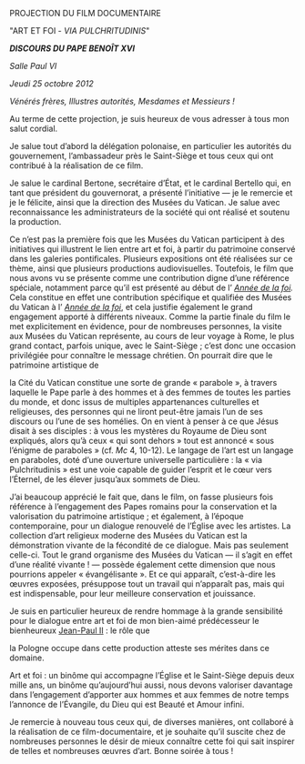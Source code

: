 PROJECTION DU FILM DOCUMENTAIRE

"ART ET FOI - *VIA PULCHRITUDINIS*"

***DISCOURS DU PAPE BENOÎT XVI***

*Salle Paul VI*

*Jeudi 25 octobre 2012*

*Vénérés frères, Illustres autorités, Mesdames et Messieurs !*

Au terme de cette projection, je suis heureux de vous adresser à tous mon salut cordial.

Je salue tout d’abord la délégation polonaise, en particulier les autorités du gouvernement, l’ambassadeur près le Saint-Siège et tous ceux qui ont contribué à la réalisation de ce film.

Je salue le cardinal Bertone, secrétaire d’État, et le cardinal Bertello qui, en tant que président du gouvernorat, a présenté l’initiative — je le remercie et je le félicite, ainsi que la direction des Musées du Vatican. Je salue avec reconnaissance les administrateurs de la société qui ont réalisé et soutenu la production.

Ce n’est pas la première fois que les Musées du Vatican participent à des initiatives qui illustrent le lien entre art et foi, à partir du patrimoine conservé dans les galeries pontificales. Plusieurs expositions ont été réalisées sur ce thème, ainsi que plusieurs productions audiovisuelles. Toutefois, le film que nous avons vu se présente comme une contribution digne d’une référence spéciale, notamment parce qu’il est présenté au début de l’ *[Année de la foi](http://www.vatican.va/special/annus_fidei/index_fr.htm).* Cela constitue en effet une contribution spécifique et qualifiée des Musées du Vatican à l’ *[Année de la foi](http://www.vatican.va/special/annus_fidei/index_fr.htm)*, et cela justifie également le grand engagement apporté à différents niveaux. Comme la partie finale du film le met explicitement en évidence, pour de nombreuses personnes, la visite aux Musées du Vatican représente, au cours de leur voyage à Rome, le plus grand contact, parfois unique, avec le Saint-Siège ; c’est donc une occasion privilégiée pour connaître le message chrétien. On pourrait dire que le patrimoine artistique de

la Cité
du Vatican constitue une sorte de grande « parabole », à travers laquelle le Pape parle à des hommes et à des femmes de toutes les parties du monde, et donc issus de multiples appartenances culturelles et religieuses, des personnes qui ne liront peut-être jamais l’un de ses discours ou l’une de ses homélies. On en vient à penser à ce que Jésus disait à ses disciples : à vous les mystères du Royaume de Dieu sont expliqués, alors qu’à ceux « qui sont dehors » tout est annoncé « sous l’énigme de paraboles » (cf. *Mc* 4, 10-12). Le langage de l’art est un langage en paraboles, doté d’une ouverture universelle particulière : la « via Pulchritudinis » est une voie capable de guider l’esprit et le cœur vers l’Éternel, de les élever jusqu’aux sommets de Dieu.

J’ai beaucoup apprécié le fait que, dans le film, on fasse plusieurs fois référence à l’engagement des Papes romains pour la conservation et la valorisation du patrimoine artistique ; et également, à l’époque contemporaine, pour un dialogue renouvelé de l’Église avec les artistes. La collection d’art religieux moderne des Musées du Vatican est la démonstration vivante de la fécondité de ce dialogue. Mais pas seulement celle-ci. Tout le grand organisme des Musées du Vatican — il s’agit en effet d’une réalité vivante ! — possède également cette dimension que nous pourrions appeler « évangélisante ». Et ce qui apparaît, c’est-à-dire les œuvres exposées, présuppose tout un travail qui n’apparaît pas, mais qui est indispensable, pour leur meilleure conservation et jouissance.

Je suis en particulier heureux de rendre hommage à la grande sensibilité pour le dialogue entre art et foi de mon bien-aimé prédécesseur le bienheureux [Jean-Paul II](/content/john-paul-ii/fr.html) : le rôle que

la Pologne
occupe dans cette production atteste ses mérites dans ce domaine.

Art et foi : un binôme qui accompagne l’Église et le Saint-Siège depuis deux mille ans, un binôme qu’aujourd’hui aussi, nous devons valoriser davantage dans l’engagement d’apporter aux hommes et aux femmes de notre temps l’annonce de l’Évangile, du Dieu qui est Beauté et Amour infini.

Je remercie à nouveau tous ceux qui, de diverses manières, ont collaboré à la réalisation de ce film-documentaire, et je souhaite qu’il suscite chez de nombreuses personnes le désir de mieux connaître cette foi qui sait inspirer de telles et nombreuses œuvres d’art. Bonne soirée à tous !